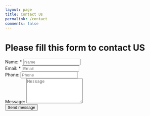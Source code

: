 ```yaml
---
layout: page
title: Contact Us
permalink: /contact
comments: false
---
```


<div class="container">
  <h1 id="feedback">Please fill this form to contact US</h1>

  <form method="post" id="contact-form">
    <div class="form-group">
      <label>Name: *</label>
      <input type="text" class="form-control" id="form-name" placeholder="Name">
    </div>
    <div class="form-group">
      <label>Email: *</label>
      <input type="email" class="form-control" id="form-email" placeholder="Email">
    </div>
    <div class="form-group">
      <label>Phone:</label>
      <input type="tel" class="form-control" id="form-phone" placeholder="Phone">
    </div>
    <div class="form-group">
      <label>Message:</label>
      <textarea rows="5 " type="text" class="form-control" id="form-message" placeholder="Message"></textarea>
    </div>
    <button type="submit" class="btn btn-primary">
      Send message
    </button>
  </form>
  <br>
  <br>
</div>

<script>
// Process contact form
$('#contact-form').submit(function(event) {
  event.preventDefault();
  $('#feedback').html('');
  setTimeout(function() {
  	// Get data
    var data = {
      'entry.1264051134': $('#form-name').val(),
      'entry.1480040396': $('#form-email').val(),
      'entry.443303985': $('#form-phone').val(),
      'entry.1254525160': $('#form-message').val()
    };

    // Validate form
    var formSuccess = true;
    Object.keys(data).forEach(function(key, index) {
      if (!data[key]) {
        formSuccess = false;
        $('#feedback').html('<label class="text-danger">Please complete all fields</label>');
      }
    });

    if (formSuccess) {
      // Send request
      $.ajax({
        url: 'https://docs.google.com/forms/u/2/d/e/1FAIpQLSe3Nb-P2S7voHHysZy2a5U-NszHOJZBNbGrkDOsDDOUKEPatg/formResponse',
        type: 'POST',
        crossDomain: true,
        dataType: "xml",
        data: data,
        success: function(jqXHR, textStatus, errorThrown) {
          console.log('Enter on success');
          $('#feedback').html('<label class="text-success"><h1>Message sent! Our contact team will contact you soon</h1></label>');
          $('#contact-form').css("visibility", "hidden");
        },
        error: function(jqXHR, textStatus, errorThrown) {
          console.log('Enter on error');
          $('#feedback').html('<label class="text-success"><h1>Message sent! Our contact team will contact you soon</h1></label>');
          $('#contact-form').css("visibility", "hidden");
        }
      });
    }
  }, 300);
});

</script>